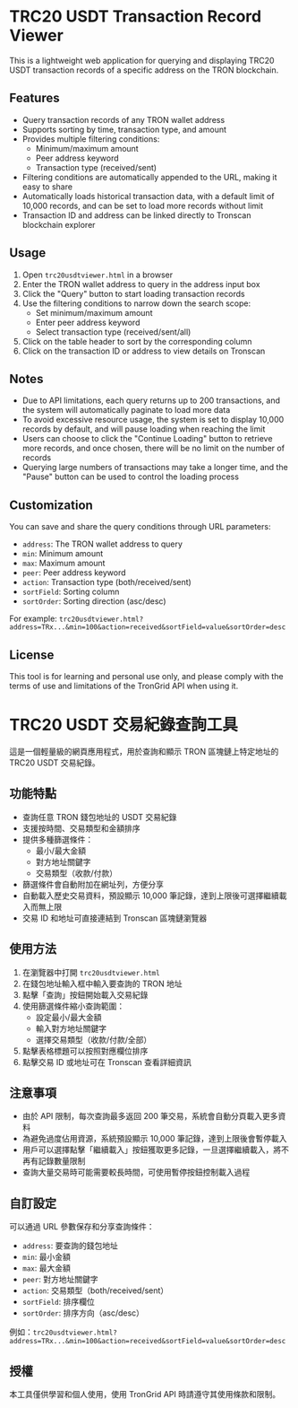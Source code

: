 # TRC20 USDT  Transaction Record Viewer

This is a lightweight web application for querying and displaying TRC20 USDT transaction records of a specific address on the TRON blockchain.

## Features

- Query transaction records of any TRON wallet address
- Supports sorting by time, transaction type, and amount
- Provides multiple filtering conditions:
  - Minimum/maximum amount
  - Peer address keyword
  - Transaction type (received/sent)
- Filtering conditions are automatically appended to the URL, making it easy to share
- Automatically loads historical transaction data, with a default limit of 10,000 records, and can be set to load more records without limit
- Transaction ID and address can be linked directly to Tronscan blockchain explorer

## Usage

1. Open `trc20usdtviewer.html` in a browser
2. Enter the TRON wallet address to query in the address input box
3. Click the "Query" button to start loading transaction records
4. Use the filtering conditions to narrow down the search scope:
   - Set minimum/maximum amount
   - Enter peer address keyword
   - Select transaction type (received/sent/all)
5. Click on the table header to sort by the corresponding column
6. Click on the transaction ID or address to view details on Tronscan

## Notes

- Due to API limitations, each query returns up to 200 transactions, and the system will automatically paginate to load more data
- To avoid excessive resource usage, the system is set to display 10,000 records by default, and will pause loading when reaching the limit
- Users can choose to click the "Continue Loading" button to retrieve more records, and once chosen, there will be no limit on the number of records
- Querying large numbers of transactions may take a longer time, and the "Pause" button can be used to control the loading process

## Customization

You can save and share the query conditions through URL parameters:
- `address`: The TRON wallet address to query
- `min`: Minimum amount
- `max`: Maximum amount
- `peer`: Peer address keyword
- `action`: Transaction type (both/received/sent)
- `sortField`: Sorting column
- `sortOrder`: Sorting direction (asc/desc)

For example: `trc20usdtviewer.html?address=TRx...&min=100&action=received&sortField=value&sortOrder=desc`

## License

This tool is for learning and personal use only, and please comply with the terms of use and limitations of the TronGrid API when using it.

# TRC20 USDT 交易紀錄查詢工具

這是一個輕量級的網頁應用程式，用於查詢和顯示 TRON 區塊鏈上特定地址的 TRC20 USDT 交易紀錄。

## 功能特點

- 查詢任意 TRON 錢包地址的 USDT 交易紀錄
- 支援按時間、交易類型和金額排序
- 提供多種篩選條件：
  - 最小/最大金額
  - 對方地址關鍵字
  - 交易類型（收款/付款）
- 篩選條件會自動附加在網址列，方便分享
- 自動載入歷史交易資料，預設顯示 10,000 筆記錄，達到上限後可選擇繼續載入而無上限
- 交易 ID 和地址可直接連結到 Tronscan 區塊鏈瀏覽器

## 使用方法

1. 在瀏覽器中打開 `trc20usdtviewer.html`
2. 在錢包地址輸入框中輸入要查詢的 TRON 地址
3. 點擊「查詢」按鈕開始載入交易紀錄
4. 使用篩選條件縮小查詢範圍：
   - 設定最小/最大金額
   - 輸入對方地址關鍵字
   - 選擇交易類型（收款/付款/全部）
5. 點擊表格標題可以按照對應欄位排序
6. 點擊交易 ID 或地址可在 Tronscan 查看詳細資訊

## 注意事項

- 由於 API 限制，每次查詢最多返回 200 筆交易，系統會自動分頁載入更多資料
- 為避免過度佔用資源，系統預設顯示 10,000 筆記錄，達到上限後會暫停載入
- 用戶可以選擇點擊「繼續載入」按鈕獲取更多記錄，一旦選擇繼續載入，將不再有記錄數量限制
- 查詢大量交易時可能需要較長時間，可使用暫停按鈕控制載入過程

## 自訂設定

可以通過 URL 參數保存和分享查詢條件：
- `address`: 要查詢的錢包地址
- `min`: 最小金額
- `max`: 最大金額
- `peer`: 對方地址關鍵字
- `action`: 交易類型（both/received/sent）
- `sortField`: 排序欄位
- `sortOrder`: 排序方向（asc/desc）

例如：`trc20usdtviewer.html?address=TRx...&min=100&action=received&sortField=value&sortOrder=desc`

## 授權

本工具僅供學習和個人使用，使用 TronGrid API 時請遵守其使用條款和限制。
